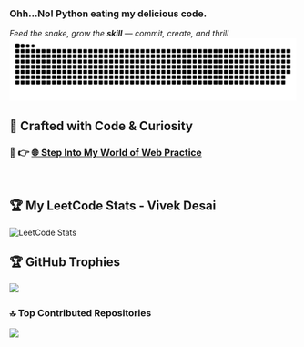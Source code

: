 ### Ohh...No!  **Python** eating my delicious code.
 _Feed the snake, grow the **skill** — _commit, create, and thrill__
![Snake animation](dist/github-contribution-grid-snake.svg)


## 🎨 **Crafted with Code & Curiosity**  
### 🚀 👉 [**🌐 Step Into My World of Web Practice**](https://vivekdesai25.github.io/Vivekdesai25/)

<br>

## 🏆 My LeetCode Stats - Vivek Desai 

![LeetCode Stats](https://leetcard.jacoblin.cool/Im_Vivek_Desai?theme=tokyonight&font=IBM%20Plex%20Sans%20Devanagari)

## 🏆 GitHub Trophies
![](https://github-profile-trophy.vercel.app/?username=Vivekdesai25&theme=radical&no-frame=false&no-bg=true&margin-w=4)

### 🔝 Top Contributed Repositories
![](https://github-contributor-stats.vercel.app/api?username=Vivekdesai25&limit=5&theme=dark&combine_all_yearly_contributions=true)
